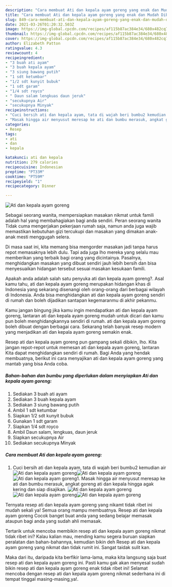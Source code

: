 ```yaml
---
description: "Cara membuat Ati dan kepala ayam goreng yang enak dan Mudah Dibuat"
title: "Cara membuat Ati dan kepala ayam goreng yang enak dan Mudah Dibuat"
slug: 849-cara-membuat-ati-dan-kepala-ayam-goreng-yang-enak-dan-mudah-dibuat
date: 2021-03-26T01:20:32.503Z
image: https://img-global.cpcdn.com/recipes/af115b87ac384e34/680x482cq70/ati-dan-kepala-ayam-goreng-foto-resep-utama.jpg
thumbnail: https://img-global.cpcdn.com/recipes/af115b87ac384e34/680x482cq70/ati-dan-kepala-ayam-goreng-foto-resep-utama.jpg
cover: https://img-global.cpcdn.com/recipes/af115b87ac384e34/680x482cq70/ati-dan-kepala-ayam-goreng-foto-resep-utama.jpg
author: Elizabeth Patton
ratingvalue: 4.3
reviewcount: 4
recipeingredient:
- "3 buah ati ayam"
- "3 buah kepala ayam"
- "3 siung bawang putih"
- "1 sdt ketumbar"
- "1/2 sdt kunyit bubuk"
- "1 sdt garam"
- "1/4 sdt royco"
- " Daun salam lengkuas daun jeruk"
- "secukupnya Air"
- "secukupnya Minyak"
recipeinstructions:
- "Cuci bersih ati dan kepala ayam, tata di wajah beri bumbu2 kemudian air"
- "Masak hingga air menyusut meresap ke ati dan bumbu merasuk, angkat goreng ati dan kepala hingga agak kering dan siap disajikan."
categories:
- Resep
tags:
- ati
- dan
- kepala

katakunci: ati dan kepala 
nutrition: 279 calories
recipecuisine: Indonesian
preptime: "PT33M"
cooktime: "PT59M"
recipeyield: "1"
recipecategory: Dinner

---
```



![Ati dan kepala ayam goreng](https://img-global.cpcdn.com/recipes/af115b87ac384e34/680x482cq70/ati-dan-kepala-ayam-goreng-foto-resep-utama.jpg)

Sebagai seorang wanita, mempersiapkan masakan nikmat untuk famili adalah hal yang membahagiakan bagi anda sendiri. Peran seorang  wanita Tidak cuma mengerjakan pekerjaan rumah saja, namun anda juga wajib memastikan kebutuhan gizi tercukupi dan masakan yang dimakan anak-anak mesti menggugah selera.

Di masa  saat ini, kita memang bisa mengorder masakan jadi tanpa harus repot memasaknya lebih dulu. Tapi ada juga lho mereka yang selalu mau memberikan yang terbaik bagi orang yang dicintainya. Pasalnya, menghidangkan masakan yang dibuat sendiri jauh lebih bersih dan bisa menyesuaikan hidangan tersebut sesuai masakan kesukaan famili. 



Apakah anda adalah salah satu penyuka ati dan kepala ayam goreng?. Asal kamu tahu, ati dan kepala ayam goreng merupakan hidangan khas di Indonesia yang sekarang disenangi oleh orang-orang dari berbagai wilayah di Indonesia. Anda bisa menghidangkan ati dan kepala ayam goreng sendiri di rumah dan boleh dijadikan santapan kegemaranmu di akhir pekanmu.

Kamu jangan bingung jika kamu ingin mendapatkan ati dan kepala ayam goreng, lantaran ati dan kepala ayam goreng mudah untuk dicari dan kamu pun boleh menghidangkannya sendiri di rumah. ati dan kepala ayam goreng boleh dibuat dengan berbagai cara. Sekarang telah banyak resep modern yang menjadikan ati dan kepala ayam goreng semakin enak.

Resep ati dan kepala ayam goreng pun gampang sekali dibikin, lho. Kita jangan repot-repot untuk memesan ati dan kepala ayam goreng, lantaran Kita dapat menghidangkan sendiri di rumah. Bagi Anda yang hendak membuatnya, berikut ini cara menyajikan ati dan kepala ayam goreng yang mantab yang bisa Anda coba.

<!--inarticleads1-->

##### Bahan-bahan dan bumbu yang diperlukan dalam menyiapkan Ati dan kepala ayam goreng:

1. Sediakan 3 buah ati ayam
1. Sediakan 3 buah kepala ayam
1. Sediakan 3 siung bawang putih
1. Ambil 1 sdt ketumbar
1. Siapkan 1/2 sdt kunyit bubuk
1. Gunakan 1 sdt garam
1. Siapkan 1/4 sdt royco
1. Ambil  Daun salam, lengkuas, daun jeruk
1. Siapkan secukupnya Air
1. Sediakan secukupnya Minyak




<!--inarticleads2-->

##### Cara membuat Ati dan kepala ayam goreng:

1. Cuci bersih ati dan kepala ayam, tata di wajah beri bumbu2 kemudian air
<img src="https://img-global.cpcdn.com/steps/3bd19cf4a3981b76/160x128cq70/ati-dan-kepala-ayam-goreng-langkah-memasak-1-foto.jpg" alt="Ati dan kepala ayam goreng"><img src="https://img-global.cpcdn.com/steps/606a4c856aa2f487/160x128cq70/ati-dan-kepala-ayam-goreng-langkah-memasak-1-foto.jpg" alt="Ati dan kepala ayam goreng"><img src="https://img-global.cpcdn.com/steps/68f797169b0f686c/160x128cq70/ati-dan-kepala-ayam-goreng-langkah-memasak-1-foto.jpg" alt="Ati dan kepala ayam goreng">1. Masak hingga air menyusut meresap ke ati dan bumbu merasuk, angkat goreng ati dan kepala hingga agak kering dan siap disajikan.
<img src="https://img-global.cpcdn.com/steps/a0f88fc6f40e0cbd/160x128cq70/ati-dan-kepala-ayam-goreng-langkah-memasak-2-foto.jpg" alt="Ati dan kepala ayam goreng"><img src="https://img-global.cpcdn.com/steps/484ee3abfde2e5e5/160x128cq70/ati-dan-kepala-ayam-goreng-langkah-memasak-2-foto.jpg" alt="Ati dan kepala ayam goreng"><img src="https://img-global.cpcdn.com/steps/be8224829298ce33/160x128cq70/ati-dan-kepala-ayam-goreng-langkah-memasak-2-foto.jpg" alt="Ati dan kepala ayam goreng">



Ternyata resep ati dan kepala ayam goreng yang nikamt tidak ribet ini mudah sekali ya! Semua orang mampu membuatnya. Resep ati dan kepala ayam goreng Cocok banget buat anda yang sedang belajar memasak ataupun bagi anda yang sudah ahli memasak.

Tertarik untuk mencoba membikin resep ati dan kepala ayam goreng nikmat tidak ribet ini? Kalau kalian mau, mending kamu segera buruan siapkan peralatan dan bahan-bahannya, kemudian bikin deh Resep ati dan kepala ayam goreng yang nikmat dan tidak rumit ini. Sangat taidak sulit kan. 

Maka dari itu, daripada kita berfikir lama-lama, maka kita langsung saja buat resep ati dan kepala ayam goreng ini. Pasti kamu gak akan menyesal sudah bikin resep ati dan kepala ayam goreng enak tidak ribet ini! Selamat mencoba dengan resep ati dan kepala ayam goreng nikmat sederhana ini di tempat tinggal masing-masing,ya!.

